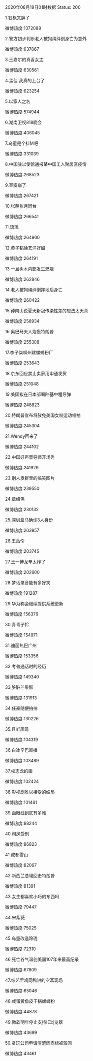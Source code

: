 2020年08月19日01时数据
Status: 200

1.钱枫又胖了

微博热度:1072088

2.警方初步判断老人被狗绳绊倒身亡为意外

微博热度:637867

3.王嘉尔的真香女主

微博热度:630561

4.孟佳 我真的上台了

微博热度:623254

5.以家人之名

微博热度:574944

6.湖南卫视818晚会

微博热度:406045

7.乌童是个抖M吧

微博热度:331039

8.中国驻以使馆通报某中国工人聚居区疫情

微博热度:268523

9.豆瓣崩了

微博热度:267421

10.张萌张月同台

微博热度:266541

11.琉璃

微博热度:264900

12.黄子韬徐艺洋好甜

微博热度:264191

13.一旦树木内部发生燃烧

微博热度:262846

14.老人被狗绳绊倒摔地后身亡

微博热度:260422

15.钟南山说夏天新冠传染性差的想法太天真

微博热度:258934

16.奥巴马夫人炮轰特朗普

微博热度:255308

17.李子柒柳州建螺蛳粉厂

微博热度:253643

18.京东回应禁止卖家用申通发货

微博热度:251048

19.美国拟在日本部署陆基中程导弹

微博热度:248823

20.特朗普宣布将赦免美国女权运动领袖

微博热度:245304

21.Wendy回来了

微博热度:244102

22.中国好声音导师开场秀

微博热度:241929

23.别人发群里的搞笑图片

微博热度:239550

24.章绍伟

微博热度:230132

25.深圳盒马确诊3人身份

微博热度:203957

26.王岳伦

微博热度:203745

27.王一博龙拳太炸了

微博热度:202600

28.梦话录音能有多好笑

微博热度:191287

29.华为称会继续提供系统更新

微博热度:156376

30.青青子衿

微博热度:154971

31.迪丽热巴广州

微博热度:153356

32.考普通话时的经历

微博热度:149340

33.脏脏芒果酥

微博热度:131913

34.任豪随便拍拍

微博热度:130226

35.且听凤鸣

微博热度:104319

36.白冰辛巴直播

微博热度:103489

37.权志龙的画

微博热度:102424

38.影视剧难以接受的结局

微博热度:101461

39.画眼线到底有多难

微博热度:88244

40.司凤受刑

微博热度:86823

41.成都雪山

微博热度:82067

42.新西兰总理回击特朗普

微博热度:81391

43.女生都喜欢小巧的东西吗

微博热度:79447

44.宋紫薇

微博热度:75025

45.乌童改造玲珑

微博热度:72310

46.死亡谷气温创美国107年来最高纪录

微博热度:67809

47.综艺里鸡同鸭讲的空耳现场

微博热度:65046

48.咸蛋黄鱼皮干锅螺蛳粉

微博热度:44878

49.微软明年停止支持IE浏览器

微博热度:43699

50.贪玩公司申请渣渣辉商标被驳回

微博热度:43461

